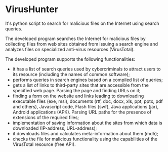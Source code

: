 # VirusHunter
It's python script to search for malicious files on the Internet using search queries.

The developed program searches the Internet for malicious files by collecting files from web sites obtained from issuing a search engine and analyzes files on specialized anti-virus resources (VirusTotal).

The developed program supports the following functionalities:
* it has a list of search queries used by cybercriminals to attract users to its resource (including the names of common software);
* performs queries in search engines based on a compiled list of queries;
* gets a list of links to third-party sites that are accessible from the specified web page. Parsing the page and finding URLs on it;
* finding a form on the website and links leading to downloading executable files (exe, msi), documents (rtf, doc, docx, xls, ppt, pptx, pdf and others), Javascript code, Flash files (swf), Java applications (jar), Android applications (APK). Parsing URL paths for the presence of extensions of the required files;
* implementation of saving information about the sites from which data is downloaded (IP-address, URL-address);
* it downloads files and calculates meta-information about them (md5);
* checks the file for malicious functionality using the capabilities of the VirusTotal resource (free API).
